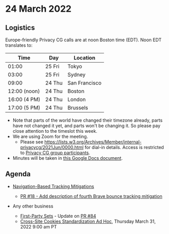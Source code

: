 # 24 March 2022

## Logistics

Europe-friendly Privacy CG calls are at noon Boston time (EDT). Noon EDT translates to:

| Time         | Day    | Location      |
| ------------ | ------ | ------------- |
| 01:00        | 25 Fri | Tokyo         |
| 03:00        | 25 Fri | Sydney        |
| 09:00        | 24 Thu | San Francisco |
| 12:00 (noon) | 24 Thu | Boston        |
| 16:00 (4 PM) | 24 Thu | London        |
| 17:00 (5 PM) | 24 Thu | Brussels      |

* Note that parts of the world have changed their timezone already, parts have not changed it yet, and parts won't be changing it.  So please pay close attention to the timeslot this week.
* We are using Zoom for the meeting.
    * Please see https://lists.w3.org/Archives/Member/internal-privacycg/2021Jun/0000.html for dial-in details. Access is restricted to [Privacy CG group participants](https://www.w3.org/community/privacycg/participants).
* Minutes will be taken in [this Google Docs document](https://docs.google.com/document/d/1DZEhS1UHJ1PKxt5ZwKmn5LZ4bo10UFyNXeLp2dUuzRM/edit#).

## Agenda

* [Navigation-Based Tracking Mitigations](https://github.com/privacycg/nav-tracking-mitigations)
    * [PR #18 - Add description of fourth Brave bounce tracking mitigation](https://github.com/privacycg/nav-tracking-mitigations/pull/18)

* Any other business
    * [First-Party Sets](https://github.com/privacycg/first-party-sets) - Update on [PR #84](https://github.com/privacycg/first-party-sets/pull/84)
    * [Cross-Site Cookies Standardization Ad Hoc](https://github.com/privacycg/meetings/issues/16), Thursday March 31, 2022 9:00 am PT
